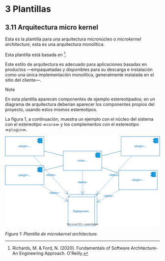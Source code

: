 # 3 Plantillas

## 3.11 Arquitectura micro kernel

Esta es la plantilla para una arquitectura micronúcleo o *microkernel
architecture*; esta es una arquitectura monolítica.

Esta plantilla está basada en [^1].

Este estilo de arquitectura es adecuado para aplicaciones basadas en productos
—empaquetadas y disponibles para su descarga e instalación como una única
implementación monolítica, generalmente instalada en el sitio del cliente—.

> [!NOTE]
> En esta plantilla aparecen componentes de ejemplo estereotipados; en
> un diagrama de arquitectura deberían aparecer los componentes propios del
> proyecto, usando estos mismos estereotipos.

La figura 1, a continuación, muestra un ejemplo con el núcleo del sistema con el
estereotipo `≪core≫` y los complementos con el estereotipo `≪plugin≫`.

![Plantilla de microkernel architecture](/diagrams/Architecture_Microkernel.svg)

*Figura 1: Plantilla de microkernel architecture.*

[^1]: Richards, M. & Ford, N. (2020). Fundamentals of Software Architecture-An
      Engineering Approach. O'Reilly.
